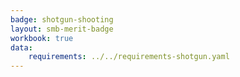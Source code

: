 ```yaml
---
badge: shotgun-shooting
layout: smb-merit-badge
workbook: true
data:
    requirements: ../../requirements-shotgun.yaml
---
```

